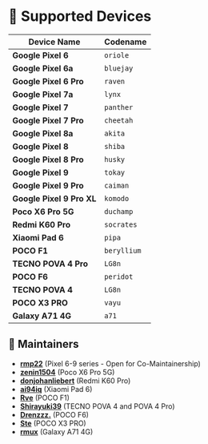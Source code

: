 # 📱 Supported Devices  

| Device Name                | Codename     |
|----------------------------|--------------|
| **Google Pixel 6**         | `oriole`     |
| **Google Pixel 6a**        | `bluejay`    |
| **Google Pixel 6 Pro**     | `raven`      |
| **Google Pixel 7a**        | `lynx`       |
| **Google Pixel 7**         | `panther`    |
| **Google Pixel 7 Pro**     | `cheetah`    |
| **Google Pixel 8a**        | `akita`      |
| **Google Pixel 8**         | `shiba`      |
| **Google Pixel 8 Pro**     | `husky`      |
| **Google Pixel 9**         | `tokay`      |
| **Google Pixel 9 Pro**     | `caiman`     |
| **Google Pixel 9 Pro XL**  | `komodo`     |
| **Poco X6 Pro 5G**         | `duchamp`    |
| **Redmi K60 Pro**          | `socrates`   |
| **Xiaomi Pad 6**           | `pipa`       |
| **POCO F1**                | `beryllium`  |
| **TECNO POVA 4 Pro**       | `LG8n`       |
| **POCO F6**                | `peridot`    |
| **TECNO POVA 4**           | `LG8n`       |
| **POCO X3 PRO**            | `vayu`       |
| **Galaxy A71 4G**            | `a71`       |


## 👤 Maintainers  
- **[rmp22](https://github.com/rmp22)** (Pixel 6-9 series - Open for Co-Maintainership)
- **[zenin1504](https://github.com/zenin1504)** (Poco X6 Pro 5G)
- **[donjohanliebert](https://github.com/donjohanliebert)** (Redmi K60 Pro)
- **[ai94iq](https://github.com/ai94iq)** (Xiaomi Pad 6)
- **[Rve](https://github.com/Rve27)** (POCO F1)
- **[Shirayuki39](https://github.com/Shirayuki39)** (TECNO POVA 4 and POVA 4 Pro)
- **[Drenzzz.](https://github.com/Drenzzz)** (POCO F6)
- **[Ste](https://github.com/kuroringo90)** (POCO X3 PRO)
- **[rmux](https://github.com/rmuxnet)** (Galaxy A71 4G)
